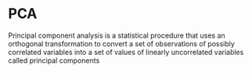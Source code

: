 # PCA
Principal component analysis is a statistical procedure that uses an orthogonal transformation to convert a set of observations of possibly correlated variables into a set of values of linearly uncorrelated variables called principal components
